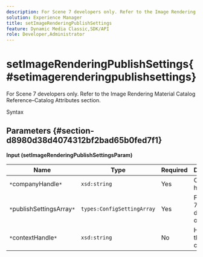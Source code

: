 ```yaml
---
description: For Scene 7 developers only. Refer to the Image Rendering Material Catalog Reference–Catalog Attributes section.
solution: Experience Manager
title: setImageRenderingPublishSettings
feature: Dynamic Media Classic,SDK/API
role: Developer,Administrator
---
```


# setImageRenderingPublishSettings{#setimagerenderingpublishsettings}

For Scene 7 developers only. Refer to the Image Rendering Material Catalog Reference–Catalog Attributes section.

 Syntax 

## Parameters {#section-d8980d38d4074312bf2bad65b0fed7f1}

**Input (setImageRenderingPublishSettingsParam)** 

|  Name  | Type  | Required  | Description  |
|---|---|---|---|
|  `*`companyHandle`*`  | `xsd:string`  | Yes  | Company handle.  |
|  `*`publishSettingsArray`*`  | `types:ConfigSettingArray`  | Yes  | For Scene 7 developers only.  |
|  `*`contextHandle`*`  | `xsd:string`  | No  | Handle to the publish context.  |

